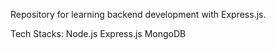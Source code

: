 Repository for learning backend development with Express.js.

Tech Stacks:
  Node.js
  Express.js
  MongoDB
